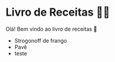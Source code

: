 # Livro de Receitas :man_cook:

Olá! Bem vindo ao livro de receitas :wave:

- Strogonoff de frango
- Pavê
- teste